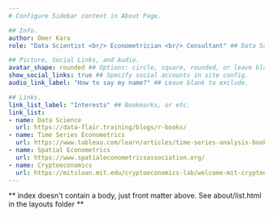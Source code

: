 ```yaml
---
# Configure Sidebar content in About Page.

## Info.
author: Omer Kara
role: "Data Scientist <br/> Econometrician <br/> Consultant" ## Data Scientist & Econometrician | Consultant

## Picture, Social Links, and Audio.
avatar_shape: rounded ## Options: circle, square, rounded, or leave blank to exclude.
show_social_links: true ## Specify social accounts in site config.
audio_link_label: "How to say my name?" ## Leave blank to exclude.

## Links.
link_list_label: "Interests" ## Bookmarks, or etc.
link_list:
- name: Data Science
  url: https://data-flair.training/blogs/r-books/
- name: Time Series Econometrics
  url: https://www.tableau.com/learn/articles/time-series-analysis-books
- name: Spatial Econometrics
  url: https://www.spatialeconometricsassociation.org/
- name: Cryptoeconomics
  url: https://mitsloan.mit.edu/cryptoeconomics-lab/welcome-mit-cryptoeconomics-lab
---
```


** index doesn't contain a body, just front matter above.
See about/list.html in the layouts folder **
